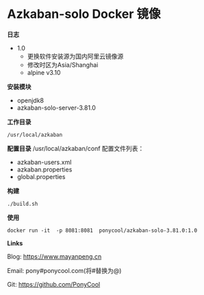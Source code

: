 # Azkaban-solo  Docker 镜像

**日志**

- 1.0
  - 更换软件安装源为国内阿里云镜像源
  - 修改时区为Asia/Shanghai
  - alpine v3.10
  
**安装模块**

- openjdk8
- azkaban-solo-server-3.81.0

**工作目录**

`/usr/local/azkaban`

**配置目录**
/usr/local/azkaban/conf
配置文件列表：
- azkaban-users.xml
- azkaban.properties
- global.properties

**构建**

```
./build.sh
```

**使用**

```
docker run -it  -p 8081:8081  ponycool/azkaban-solo-3.81.0:1.0
```

**Links**

Blog: https://www.mayanpeng.cn

Email: pony#ponycool.com(将#替换为@)

Git: https://github.com/PonyCool